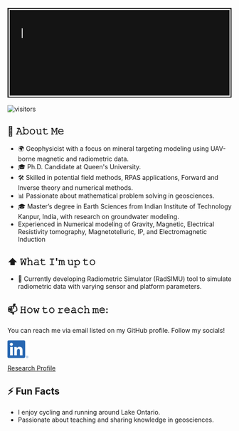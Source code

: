 [<img src="https://raw.githubusercontent.com/Neerajn07/Neerajn07/master/intro_neeraj.gif" alt="👋 Hi there! I'm Neeraj Nainwal" title="👋 Hi there! I'm Neeraj Nainwal"/>](https://neerajn07.github.io/)

![visitors](https://vbr.nathanchung.dev/badge?page_id=Neerajn07.Neerajn07&color=00cf00)

## :book: 𝙰𝚋𝚘𝚞𝚝 𝙼𝚎
- 🌍 Geophysicist with a focus on mineral targeting modeling using UAV-borne magnetic and radiometric data.
- 🎓 Ph.D. Candidate at Queen's University.
- 🛠 Skilled in potential field methods, RPAS applications, Forward and Inverse theory and numerical methods.
- 📊 Passionate about mathematical problem solving in geosciences.
- 🎓 Master’s degree in Earth Sciences from Indian Institute of Technology Kanpur, India, with research on groundwater modeling.
-  Experienced in Numerical modeling of Gravity, Magnetic, Electrical Resistivity tomography, Magnetotelluric, IP, and Electromagnetic Induction



## ⬆ 𝚆𝚑𝚊𝚝 𝙸'𝚖 𝚞𝚙 𝚝𝚘
- 🔨 Currently developing Radiometric Simulator (RadSIMU) tool to simulate radiometric data with varying sensor and platform parameters.


## 📫 𝙷𝚘𝚠 𝚝𝚘 𝚛𝚎𝚊𝚌𝚑 𝚖𝚎:
You can reach me via email listed on my GitHub profile. Follow my socials!

[<img src="https://raw.githubusercontent.com/Neerajn07/Neerajn07/master/socials/linkedin.png" height="40em" align="center" alt="Follow Neeraj Nainwal on LinkedIn" title="Follow Neeraj Nainwal on LinkedIn"/>](https://linkedin.com/in/neerajn07)

[Research Profile](https://neerajn07.github.io)

## ⚡ Fun Facts
- I enjoy cycling and running around Lake Ontario.
- Passionate about teaching and sharing knowledge in geosciences.

